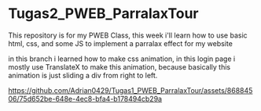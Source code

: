 # Tugas2_PWEB_ParralaxTour
This repository is for my PWEB Class, this week i'll learn how to use basic html, css, and some JS to implement a parralax effect for my website

in this branch i learned how to make css animation, in this login page i mostly use TranslateX to make this animation, because basically this 
animation is just sliding a div from right to left. 



https://github.com/Adrian0429/Tugas1_PWEB_ParralaxTour/assets/86884506/75d652be-648e-4ec8-bfa4-b178494cb29a

